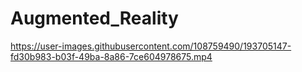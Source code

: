 # Augmented_Reality


https://user-images.githubusercontent.com/108759490/193705147-fd30b983-b03f-49ba-8a86-7ce604978675.mp4





